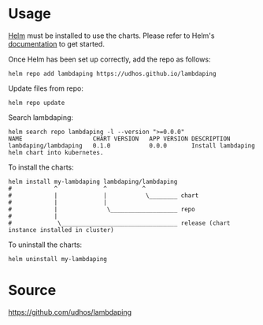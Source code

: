 # Usage

[Helm](https://helm.sh) must be installed to use the charts.  Please refer to
Helm's [documentation](https://helm.sh/docs) to get started.

Once Helm has been set up correctly, add the repo as follows:

    helm repo add lambdaping https://udhos.github.io/lambdaping

Update files from repo:

    helm repo update

Search lambdaping:

    helm search repo lambdaping -l --version ">=0.0.0"
    NAME                    CHART VERSION	APP VERSION	DESCRIPTION
    lambdaping/lambdaping	0.1.0        	0.0.0      	Install lambdaping helm chart into kubernetes.

To install the charts:

    helm install my-lambdaping lambdaping/lambdaping
    #            ^             ^          ^
    #            |             |           \________ chart
    #            |             |
    #            |              \___________________ repo
    #            |
    #             \_________________________________ release (chart instance installed in cluster)

To uninstall the charts:

    helm uninstall my-lambdaping

# Source

<https://github.com/udhos/lambdaping>
